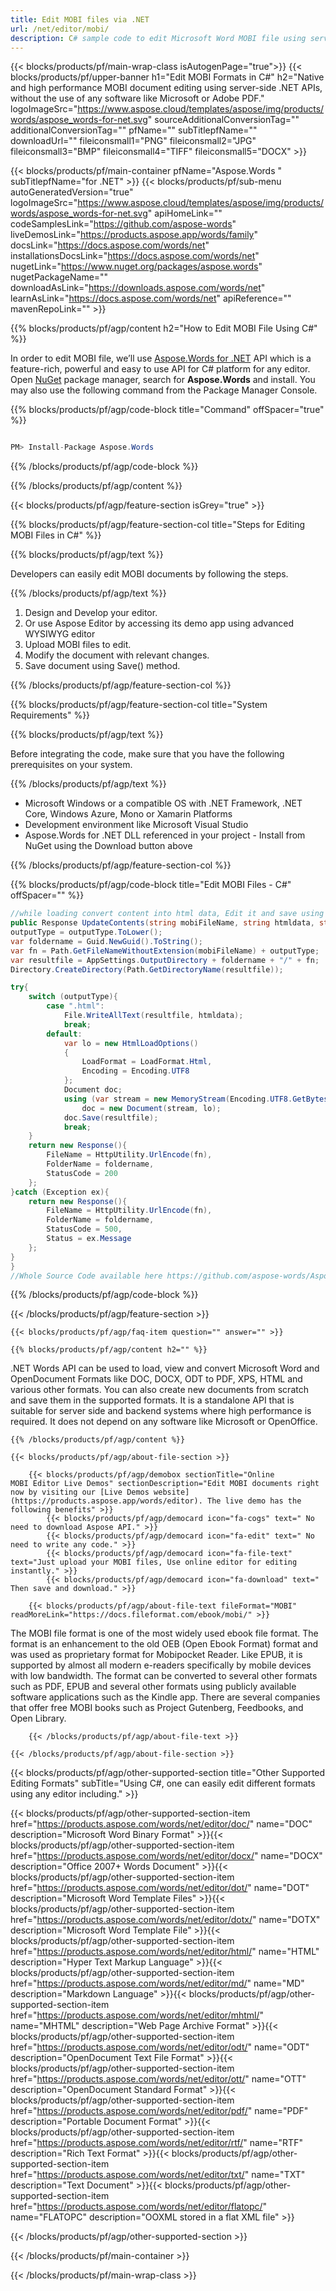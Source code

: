 ```yaml
---
title: Edit MOBI files via .NET 
url: /net/editor/mobi/ 
description: C# sample code to edit Microsoft Word MOBI file using server side .NET library.
---
```


{{< blocks/products/pf/main-wrap-class isAutogenPage="true">}}
{{< blocks/products/pf/upper-banner h1="Edit MOBI Formats in C#" h2="Native and high performance MOBI document editing using server-side .NET APIs, without the use of any software like Microsoft or Adobe PDF." logoImageSrc="https://www.aspose.cloud/templates/aspose/img/products/words/aspose_words-for-net.svg" sourceAdditionalConversionTag="" additionalConversionTag="" pfName="" subTitlepfName="" downloadUrl="" fileiconsmall1="PNG" fileiconsmall2="JPG" fileiconsmall3="BMP" fileiconsmall4="TIFF" fileiconsmall5="DOCX" >}}

{{< blocks/products/pf/main-container pfName="Aspose.Words " subTitlepfName="for .NET" >}}
{{< blocks/products/pf/sub-menu autoGeneratedVersion="true" logoImageSrc="https://www.aspose.cloud/templates/aspose/img/products/words/aspose_words-for-net.svg" apiHomeLink="" codeSamplesLink="https://github.com/aspose-words" liveDemosLink="https://products.aspose.app/words/family" docsLink="https://docs.aspose.com/words/net" installationsDocsLink="https://docs.aspose.com/words/net" nugetLink="https://www.nuget.org/packages/aspose.words" nugetPackageName="" downloadAsLink="https://downloads.aspose.com/words/net" learnAsLink="https://docs.aspose.com/words/net" apiReference="" mavenRepoLink="" >}}

{{% blocks/products/pf/agp/content h2="How to Edit MOBI File Using C#" %}}

In order to edit MOBI file, we’ll use <a href="https://products.aspose.com/words/net">Aspose.Words for .NET</a> API which is a feature-rich, powerful and easy to use API for C# platform for any editor. Open <a href="https://www.nuget.org/packages/aspose.words">NuGet</a> package manager, search for <b>Aspose.Words</b> and install. You may also use the following command from the Package Manager Console.

{{% blocks/products/pf/agp/code-block title="Command" offSpacer="true" %}}

```cs

PM> Install-Package Aspose.Words

```

{{% /blocks/products/pf/agp/code-block %}}

{{% /blocks/products/pf/agp/content %}}

{{< blocks/products/pf/agp/feature-section isGrey="true" >}}

{{% blocks/products/pf/agp/feature-section-col title="Steps for Editing MOBI Files in C#" %}}

{{% blocks/products/pf/agp/text %}}

 Developers can easily edit MOBI documents by following the steps.

{{% /blocks/products/pf/agp/text %}}

1. Design and Develop your editor.
1.  Or use Aspose Editor by accessing its demo app using advanced WYSIWYG editor 
1. Upload MOBI files to edit.
1. Modify the document with relevant changes.
1. Save document using Save() method.


{{% /blocks/products/pf/agp/feature-section-col %}}

{{% blocks/products/pf/agp/feature-section-col title="System Requirements" %}}

{{% blocks/products/pf/agp/text %}}

 Before integrating the code,  make sure that you have the following prerequisites on your system.

{{% /blocks/products/pf/agp/text %}}

-  Microsoft Windows or a compatible OS with .NET Framework, .NET Core, Windows Azure, Mono or Xamarin Platforms
-  Development environment like Microsoft Visual Studio
-  Aspose.Words for .NET DLL referenced in your project - Install from NuGet using the Download button above

{{% /blocks/products/pf/agp/feature-section-col %}}

{{% blocks/products/pf/agp/code-block title="Edit MOBI Files - C#" offSpacer="" %}}

```cs
//while loading convert content into html data, Edit it and save using below code
public Response UpdateContents(string mobiFileName, string htmldata, string outputType){
outputType = outputType.ToLower();
var foldername = Guid.NewGuid().ToString();
var fn = Path.GetFileNameWithoutExtension(mobiFileName) + outputType;
var resultfile = AppSettings.OutputDirectory + foldername + "/" + fn;
Directory.CreateDirectory(Path.GetDirectoryName(resultfile));

try{
    switch (outputType){
        case ".html":
			File.WriteAllText(resultfile, htmldata);
            break;
        default:
            var lo = new HtmlLoadOptions()
            {
                LoadFormat = LoadFormat.Html,
                Encoding = Encoding.UTF8
            };
            Document doc;
            using (var stream = new MemoryStream(Encoding.UTF8.GetBytes(htmldata)))
                doc = new Document(stream, lo);
            doc.Save(resultfile);
            break;
    }
    return new Response(){
        FileName = HttpUtility.UrlEncode(fn),
        FolderName = foldername,
        StatusCode = 200
    };
}catch (Exception ex){  
    return new Response(){
        FileName = HttpUtility.UrlEncode(fn),
        FolderName = foldername,
        StatusCode = 500,
        Status = ex.Message
    };
}
}
//Whole Source Code available here https://github.com/aspose-words/Aspose.Words-for-.NET/blob/master/Demos/src/Aspose.Words.Live.Demos.UI/Controllers/AsposeWordsEditorController.cs

```

{{% /blocks/products/pf/agp/code-block %}}

{{< /blocks/products/pf/agp/feature-section >}}

    {{< blocks/products/pf/agp/faq-item question="" answer="" >}}


<!-- aboutfile Starts -->

    {{% blocks/products/pf/agp/content h2="" %}}

.NET Words API can be used to load, view and convert Microsoft Word and OpenDocument Formats like DOC, DOCX, ODT to PDF, XPS, HTML and various other formats. You can also create new documents from scratch and save them in the supported formats. It is a standalone API that is suitable for server side and backend systems where high performance is required. It does not depend on any software like Microsoft or OpenOffice. ‎ ‎



    {{% /blocks/products/pf/agp/content %}}
    
    {{< blocks/products/pf/agp/about-file-section >}}
    
        {{< blocks/products/pf/agp/demobox sectionTitle="Online MOBI Editor Live Demos" sectionDescription="Edit MOBI documents right now by visiting our [Live Demos website](https://products.aspose.app/words/editor). The live demo has the following benefits" >}}
            {{< blocks/products/pf/agp/democard icon="fa-cogs" text=" No need to download Aspose API." >}}
            {{< blocks/products/pf/agp/democard icon="fa-edit" text=" No need to write any code." >}}
            {{< blocks/products/pf/agp/democard icon="fa-file-text" text="Just upload your MOBI files, Use online editor for editing instantly." >}}
            {{< blocks/products/pf/agp/democard icon="fa-download" text=" Then save and download." >}}
    
        {{< blocks/products/pf/agp/about-file-text fileFormat="MOBI" readMoreLink="https://docs.fileformat.com/ebook/mobi/" >}}
The MOBI file format is one of the most widely used ebook file format. The format is an enhancement to the old OEB (Open Ebook Format) format and was used as proprietary format for Mobipocket Reader. Like EPUB, it is supported by almost all modern e-readers specifically by mobile devices with low bandwidth. The format can be converted to several other formats such as PDF, EPUB and several other formats using publicly available software applications such as the Kindle app. There are several companies that offer free MOBI books such as Project Gutenberg, Feedbooks, and Open Library. 

        {{< /blocks/products/pf/agp/about-file-text >}}
    
    {{< /blocks/products/pf/agp/about-file-section >}}

<!-- aboutfile Ends -->

{{< blocks/products/pf/agp/other-supported-section title="Other Supported Editing Formats" subTitle="Using C#, one can easily edit different formats using any editor including." >}}

{{< blocks/products/pf/agp/other-supported-section-item href="https://products.aspose.com/words/net/editor/doc/" name="DOC" description="Microsoft Word Binary Format" >}}{{< blocks/products/pf/agp/other-supported-section-item href="https://products.aspose.com/words/net/editor/docx/" name="DOCX" description="Office 2007+ Words Document" >}}{{< blocks/products/pf/agp/other-supported-section-item href="https://products.aspose.com/words/net/editor/dot/" name="DOT" description="Microsoft Word Template Files" >}}{{< blocks/products/pf/agp/other-supported-section-item href="https://products.aspose.com/words/net/editor/dotx/" name="DOTX" description="Microsoft Word Template File" >}}{{< blocks/products/pf/agp/other-supported-section-item href="https://products.aspose.com/words/net/editor/html/" name="HTML" description="Hyper Text Markup Language" >}}{{< blocks/products/pf/agp/other-supported-section-item href="https://products.aspose.com/words/net/editor/md/" name="MD" description="Markdown Language" >}}{{< blocks/products/pf/agp/other-supported-section-item href="https://products.aspose.com/words/net/editor/mhtml/" name="MHTML" description="Web Page Archive Format" >}}{{< blocks/products/pf/agp/other-supported-section-item href="https://products.aspose.com/words/net/editor/odt/" name="ODT" description="OpenDocument Text File Format" >}}{{< blocks/products/pf/agp/other-supported-section-item href="https://products.aspose.com/words/net/editor/ott/" name="OTT" description="OpenDocument Standard Format" >}}{{< blocks/products/pf/agp/other-supported-section-item href="https://products.aspose.com/words/net/editor/pdf/" name="PDF" description="Portable Document Format" >}}{{< blocks/products/pf/agp/other-supported-section-item href="https://products.aspose.com/words/net/editor/rtf/" name="RTF" description="Rich Text Format" >}}{{< blocks/products/pf/agp/other-supported-section-item href="https://products.aspose.com/words/net/editor/txt/" name="TXT" description="Text Document" >}}{{< blocks/products/pf/agp/other-supported-section-item href="https://products.aspose.com/words/net/editor/flatopc/" name="FLATOPC" description="OOXML stored in a flat XML file" >}}

{{< /blocks/products/pf/agp/other-supported-section >}}

{{< /blocks/products/pf/main-container >}}
    
{{< /blocks/products/pf/main-wrap-class >}}